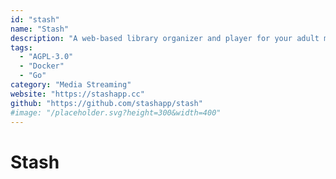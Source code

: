 ```yaml
---
id: "stash"
name: "Stash"
description: "A web-based library organizer and player for your adult media stash, with auto-tagging and metadata scraping support."
tags:
  - "AGPL-3.0"
  - "Docker"
  - "Go"
category: "Media Streaming"
website: "https://stashapp.cc"
github: "https://github.com/stashapp/stash"
#image: "/placeholder.svg?height=300&width=400"
---
```


# Stash
